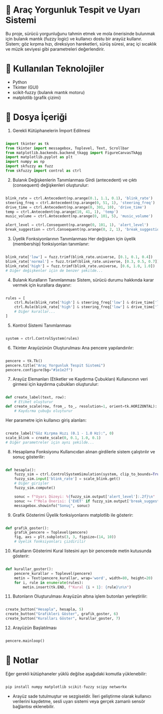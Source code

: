 # 🛑 Araç Yorgunluk Tespit ve Uyarı Sistemi
Bu proje, sürücü yorgunluğunu tahmin etmek ve mola önerisinde bulunmak için bulanık mantık (fuzzy logic) ve kullanıcı dostu bir arayüz kullanır. Sistem; göz kırpma hızı, direksiyon hareketleri, sürüş süresi, araç içi sıcaklık ve müzik seviyesi gibi parametreleri değerlendirir.

# 🔧 Kullanılan Teknolojiler
- Python
- Tkinter (GUI)
- scikit-fuzzy (bulanık mantık motoru)
- matplotlib (grafik çizimi)

# 📁 Dosya İçeriği
1. Gerekli Kütüphanelerin İmport Edilmesi
```python

import tkinter as tk
from tkinter import messagebox, Toplevel, Text, Scrollbar
from matplotlib.backends.backend_tkagg import FigureCanvasTkAgg
import matplotlib.pyplot as plt
import numpy as np
import skfuzzy as fuzz
from skfuzzy import control as ctrl

```

2. Bulanık Değişkenlerin Tanımlanması
Girdi (antecedent) ve çıktı (consequent) değişkenleri oluşturulur:
```python

blink_rate = ctrl.Antecedent(np.arange(0.1, 1.1, 0.1), 'blink_rate')
steering_freq = ctrl.Antecedent(np.arange(0, 51, 1), 'steering_freq')
drive_time = ctrl.Antecedent(np.arange(0, 301, 10), 'drive_time')
temp = ctrl.Antecedent(np.arange(10, 41, 1), 'temp')
music_volume = ctrl.Antecedent(np.arange(0, 101, 5), 'music_volume')

alert_level = ctrl.Consequent(np.arange(0, 101, 1), 'alert_level')
break_suggestion = ctrl.Consequent(np.arange(0, 2, 1), 'break_suggestion')

```

3. Üyelik Fonksiyonlarının Tanımlanması
Her değişken için üyelik (membership) fonksiyonları tanımlanır:
```python

blink_rate['low'] = fuzz.trimf(blink_rate.universe, [0.1, 0.1, 0.4])
blink_rate['normal'] = fuzz.trimf(blink_rate.universe, [0.3, 0.5, 0.7])
blink_rate['high'] = fuzz.trimf(blink_rate.universe, [0.6, 1.0, 1.0])
# Diğer değişkenler için de benzer şekilde...

```
4. Bulanık Kuralların Tanımlanması
Sistem, sürücü durumu hakkında karar vermek için kurallara dayanır:
```python

rules = [
    ctrl.Rule(blink_rate['high'] & steering_freq['low'] & drive_time['long'], alert_level['high']),
    ctrl.Rule(blink_rate['high'] & steering_freq['low'] & drive_time['long'], break_suggestion['yes']),
    # Diğer kurallar...
]

```

5. Kontrol Sistemi Tanımlanması
```python

system = ctrl.ControlSystem(rules)

```

6. Tkinter Arayüzünün Oluşturulması
Ana pencere yapılandırılır:
```python

pencere = tk.Tk()
pencere.title("Araç Yorgunluk Tespit Sistemi")
pencere.configure(bg="#1e1e2f")

```

7. Arayüz Elemanları (Etiketler ve Kaydırma Çubukları)
Kullanıcının veri girmesi için kaydırma çubukları oluşturulur:
```python

def create_label(text, row):
    # Etiket oluşturur
def create_scale(row, from_, to_, resolution=1, orient=tk.HORIZONTAL):
    # Kaydırma çubuğu oluşturur

```

Her parametre için kullanıcı giriş alanları:
```python

create_label("Göz Kırpma Hızı (0.1 - 1.0 Hz):", 0)
scale_blink = create_scale(0, 0.1, 1.0, 0.1)
# Diğer parametreler için aynı şekilde...

```

8. Hesaplama Fonksiyonu
Kullanıcıdan alınan girdilerle sistem çalıştırılır ve sonuç gösterilir:
```python

def hesapla():
    fuzzy_sim = ctrl.ControlSystemSimulation(system, clip_to_bounds=True)
    fuzzy_sim.input['blink_rate'] = scale_blink.get()
    # Diğer girişler
    fuzzy_sim.compute()

    sonuc = f"Uyarı Düzeyi: %{fuzzy_sim.output['alert_level']:.2f}\n"
    sonuc += f"Mola Önerisi: {'EVET' if fuzzy_sim.output['break_suggestion'] > 0.5 else 'HAYIR'}"
    messagebox.showinfo("Sonuç", sonuc)

```

9. Grafik Gösterimi
Üyelik fonksiyonlarını matplotlib ile gösterir:
```python

def grafik_goster():
    grafik_pencere = Toplevel(pencere)
    fig, axs = plt.subplots(3, 3, figsize=(14, 10))
    # Üyelik fonksiyonları çizdirilir

```

10. Kuralların Gösterimi
Kural listesini ayrı bir pencerede metin kutusunda gösterir:
```python

def kurallar_goster():
    pencere_kurallar = Toplevel(pencere)
    metin = Text(pencere_kurallar, wrap='word', width=80, height=20)
    for i, rule in enumerate(rules):
        metin.insert(tk.END, f"Kural {i + 1}: {rule}\n\n")

```

11. Butonların Oluşturulması
Arayüzün altına işlem butonları yerleştirilir:
```python

create_button("Hesapla", hesapla, 5)
create_button("Grafikleri Göster", grafik_goster, 6)
create_button("Kuralları Göster", kurallar_goster, 7)

```

12. Arayüzün Başlatılması
```python

pencere.mainloop()

```


# 📝 Notlar
Eğer gerekli kütüphaneler yüklü değilse aşağıdaki komutla yüklenebilir:
```python

pip install numpy matplotlib scikit-fuzzy scipy networkx

```
- Arayüz sade tutulmuştur ve sezgiseldir. İleri geliştirme olarak kullanıcı verilerini kaydetme, sesli uyarı sistemi veya gerçek zamanlı sensör bağlantısı eklenebilir.
